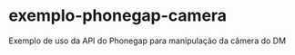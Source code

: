 exemplo-phonegap-camera
=======================

Exemplo de uso da API do Phonegap para manipulação da câmera do DM
